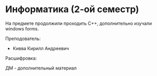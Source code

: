 # Информатика (2-ой семестр)

На предмете продолжили проходить С++, дополнительно изучали windows forms.

Преподователь:

* Кивва Кирилл Андреевич

Расшифровка:

ДМ - дополнительный материал
